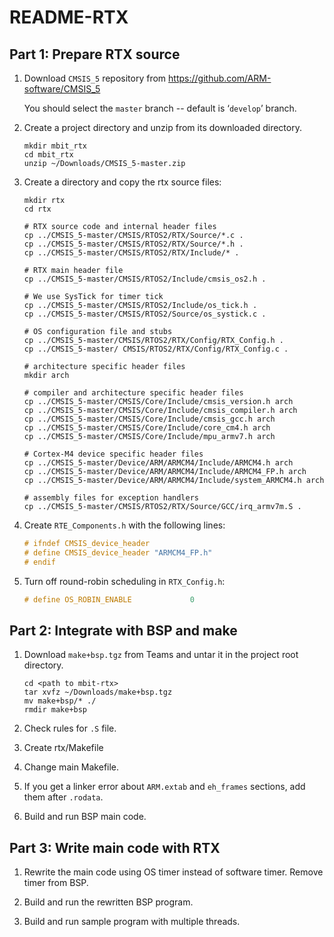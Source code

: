 # README-RTX

## Part 1: Prepare RTX source

1. Download `CMSIS_5` repository from <https://github.com/ARM-software/CMSIS_5>

   You should select the `master` branch -- default is ‘`develop`’ branch.

2. Create a project directory and unzip from its downloaded directory.

    ```shell
    mkdir mbit_rtx
    cd mbit_rtx
    unzip ~/Downloads/CMSIS_5-master.zip
    ```

3. Create a directory and copy the rtx source files:

    ```shell
    mkdir rtx
    cd rtx

    # RTX source code and internal header files
    cp ../CMSIS_5-master/CMSIS/RTOS2/RTX/Source/*.c .
    cp ../CMSIS_5-master/CMSIS/RTOS2/RTX/Source/*.h .
    cp ../CMSIS_5-master/CMSIS/RTOS2/RTX/Include/* .

    # RTX main header file
    cp ../CMSIS_5-master/CMSIS/RTOS2/Include/cmsis_os2.h .

    # We use SysTick for timer tick
    cp ../CMSIS_5-master/CMSIS/RTOS2/Include/os_tick.h .
    cp ../CMSIS_5-master/CMSIS/RTOS2/Source/os_systick.c .

    # OS configuration file and stubs
    cp ../CMSIS_5-master/CMSIS/RTOS2/RTX/Config/RTX_Config.h .
    cp ../CMSIS_5-master/ CMSIS/RTOS2/RTX/Config/RTX_Config.c .

    # architecture specific header files
    mkdir arch

    # compiler and architecture specific header files
    cp ../CMSIS_5-master/CMSIS/Core/Include/cmsis_version.h arch
    cp ../CMSIS_5-master/CMSIS/Core/Include/cmsis_compiler.h arch
    cp ../CMSIS_5-master/CMSIS/Core/Include/cmsis_gcc.h arch
    cp ../CMSIS_5-master/CMSIS/Core/Include/core_cm4.h arch
    cp ../CMSIS_5-master/CMSIS/Core/Include/mpu_armv7.h arch

    # Cortex-M4 device specific header files
    cp ../CMSIS_5-master/Device/ARM/ARMCM4/Include/ARMCM4.h arch
    cp ../CMSIS_5-master/Device/ARM/ARMCM4/Include/ARMCM4_FP.h arch
    cp ../CMSIS_5-master/Device/ARM/ARMCM4/Include/system_ARMCM4.h arch

    # assembly files for exception handlers
    cp ../CMSIS_5-master/CMSIS/RTOS2/RTX/Source/GCC/irq_armv7m.S .
    ```

4. Create `RTE_Components.h` with the following lines:

    ```c
    # ifndef CMSIS_device_header
    # define CMSIS_device_header "ARMCM4_FP.h"
    # endif
    ```

5. Turn off round-robin scheduling in `RTX_Config.h`:

    ```c
    # define OS_ROBIN_ENABLE             0
    ```

## Part 2: Integrate with BSP and make

1. Download `make+bsp.tgz` from Teams and untar it in the project root directory.

    ```shell
    cd <path to mbit-rtx>
    tar xvfz ~/Downloads/make+bsp.tgz
    mv make+bsp/* ./
    rmdir make+bsp
    ```

2. Check rules for `.S` file.

3. Create rtx/Makefile

4. Change main Makefile.

5. If you get a linker error about `ARM.extab` and `eh_frames` sections, add them after `.rodata`.

6. Build and run BSP main code.

## Part 3: Write main code with RTX

1. Rewrite the main code using OS timer instead of software timer.
    Remove timer from BSP.

2. Build and run the rewritten BSP program.

3. Build and run sample program with multiple threads.
